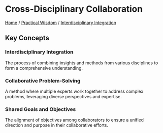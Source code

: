 # Cross-Disciplinary Collaboration

[Home](../../../../README.md) / [Practical Wisdom](../../../../practical_wisdom/README.md) / [Interdisciplinary Integration](../../../practical_wisdom/interdisciplinary_integration/README.md)

## Key Concepts

### Interdisciplinary Integration

The process of combining insights and methods from various disciplines to form a comprehensive understanding.

### Collaborative Problem-Solving

A method where multiple experts work together to address complex problems, leveraging diverse perspectives and expertise.

### Shared Goals and Objectives

The alignment of objectives among collaborators to ensure a unified direction and purpose in their collaborative efforts.

